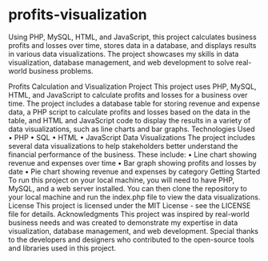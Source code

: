 # profits-visualization
Using PHP, MySQL, HTML, and JavaScript, this project calculates business profits and losses over time, stores data in a database, and displays results in various data visualizations. The project showcases my skills in data visualization, database management, and web development to solve real-world business problems.

Profits Calculation and Visualization Project
This project uses PHP, MySQL, HTML, and JavaScript to calculate profits and losses for a business over time. The project includes a database table for storing revenue and expense data, a PHP script to calculate profits and losses based on the data in the table, and HTML and JavaScript code to display the results in a variety of data visualizations, such as line charts and bar graphs.
Technologies Used
•	PHP
•	SQL
•	HTML
•	JavaScript
Data Visualizations
The project includes several data visualizations to help stakeholders better understand the financial performance of the business. These include:
•	Line chart showing revenue and expenses over time
•	Bar graph showing profits and losses by date
•	Pie chart showing revenue and expenses by category
Getting Started
To run this project on your local machine, you will need to have PHP, MySQL, and a web server installed. You can then clone the repository to your local machine and run the index.php file to view the data visualizations.
License
This project is licensed under the MIT License - see the LICENSE file for details.
Acknowledgments
This project was inspired by real-world business needs and was created to demonstrate my expertise in data visualization, database management, and web development. Special thanks to the developers and designers who contributed to the open-source tools and libraries used in this project.

